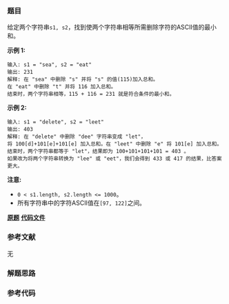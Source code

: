 ### 题目
给定两个字符串`s1, s2`，找到使两个字符串相等所需删除字符的ASCII值的最小和。

**示例 1:**

    
    
    输入: s1 = "sea", s2 = "eat"
    输出: 231
    解释: 在 "sea" 中删除 "s" 并将 "s" 的值(115)加入总和。
    在 "eat" 中删除 "t" 并将 116 加入总和。
    结束时，两个字符串相等，115 + 116 = 231 就是符合条件的最小和。
    

**示例  2:**

    
    
    输入: s1 = "delete", s2 = "leet"
    输出: 403
    解释: 在 "delete" 中删除 "dee" 字符串变成 "let"，
    将 100[d]+101[e]+101[e] 加入总和。在 "leet" 中删除 "e" 将 101[e] 加入总和。
    结束时，两个字符串都等于 "let"，结果即为 100+101+101+101 = 403 。
    如果改为将两个字符串转换为 "lee" 或 "eet"，我们会得到 433 或 417 的结果，比答案更大。
    

**注意:**

  * `0 < s1.length, s2.length <= 1000`。
  * 所有字符串中的字符ASCII值在`[97, 122]`之间。

 **[原题](https://leetcode-cn.com/problems/minimum-ascii-delete-sum-for-two-strings/)**    **[代码文件]()**


### 参考文献
无

### 解题思路




### 参考代码

```go


```




